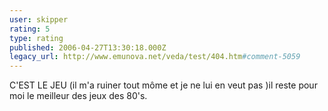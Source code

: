 ```yaml
---
user: skipper
rating: 5
type: rating
published: 2006-04-27T13:30:18.000Z
legacy_url: http://www.emunova.net/veda/test/404.htm#comment-5059
---
```

C'EST LE JEU (il m'a ruiner tout môme et je ne lui en veut pas )il reste pour moi le meilleur des jeux des 80's.
